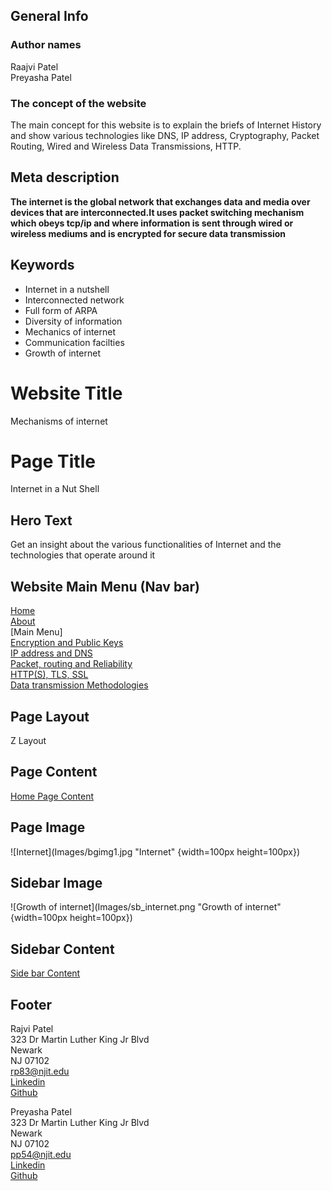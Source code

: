## General Info

### Author names 
Raajvi Patel\
Preyasha Patel

### The concept of the website
The main concept for this website is to explain the briefs of Internet History and show various technologies like DNS, IP address, Cryptography, Packet Routing, Wired and Wireless Data Transmissions, HTTP.

## Meta description
**The internet is the global network that exchanges data and media over devices that are interconnected.It uses packet switching mechanism which obeys tcp/ip and where information is sent through wired or wireless mediums and is encrypted for secure data transmission**

## Keywords
- Internet in a nutshell
- Interconnected network
- Full form of ARPA
- Diversity of information
- Mechanics of internet
- Communication facilties
- Growth of internet

# Website Title 
Mechanisms of internet

# Page Title
Internet in a Nut Shell

## Hero Text
Get an insight about the various functionalities of Internet and the technologies that operate around it

## Website Main Menu (Nav bar)
[Home](README.md)\
[About](AboutUs.md)\
[Main Menu]\
[Encryption and Public Keys](Encryption_and_public_keys.md)\
[IP address and DNS](IP_address_and_DNS.md)\
[Packet, routing and Reliability](Packet_routing_and_reliability.md)\
[HTTP(S), TLS, SSL](HTTPS_SSL_TLS_DigitalCertificate.md)\
[Data transmission Methodologies](Wired_and_wireless_data_transmission.md)

## Page Layout
Z Layout

## Page Content
[Home Page Content](HomePageContent.md)

## Page Image
![Internet](Images/bgimg1.jpg "Internet" {width=100px height=100px})

## Sidebar Image
![Growth of internet](Images/sb_internet.png "Growth of internet" {width=100px height=100px})

## Sidebar Content
[Side bar Content](HomePagesbContent.md)

## Footer
Rajvi Patel\
323 Dr Martin Luther King Jr Blvd\
Newark\
NJ 07102\
<rp83@njit.edu>\
[Linkedin](http://linkedin.com/in/rajvi-patel-4403681b5)\
[Github](https://github.com/raajvipatel99)


Preyasha Patel\
323 Dr Martin Luther King Jr Blvd\
Newark\
NJ 07102\
<pp54@njit.edu>\
[Linkedin](http://linkedin.com/in/preyasha-patel-67356a122)\
[Github](https://github.com/preyasha2810)
